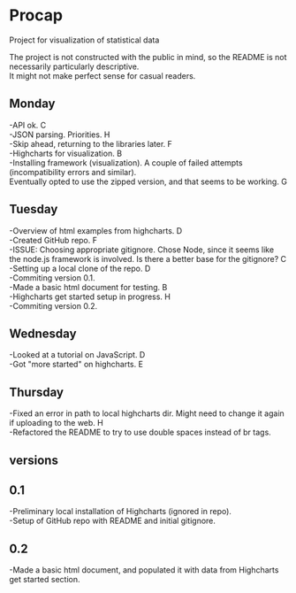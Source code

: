 # Procap
Project for visualization of statistical data

The project is not constructed with the public in mind, so the README is not necessarily particularly descriptive.  
It might not make perfect sense for casual readers.  

Monday
------

-API ok. C  
-JSON parsing. Priorities. H  
-Skip ahead, returning to the libraries later. F  
-Highcharts for visualization. B  
-Installing framework (visualization). A couple of failed attempts (incompatibility errors and similar).  
Eventually opted to use the zipped version, and that seems to be working. G  

Tuesday
-------

-Overview of html examples from highcharts. D  
-Created GitHub repo. F  
-ISSUE: Choosing appropriate gitignore. Chose Node, since it seems like the node.js framework is involved. Is there a better base for the gitignore? C  
-Setting up a local clone of the repo.  D  
-Commiting version 0.1.  
-Made a basic html document for testing. B  
-Highcharts get started setup in progress. H  
-Commiting version 0.2.  

Wednesday
---------

-Looked at a tutorial on JavaScript. D  
-Got "more started" on highcharts. E  

Thursday
--------

-Fixed an error in path to local highcharts dir. Might need to change it again if uploading to the web. H  
-Refactored the README to try to use double spaces instead of br tags.  

versions
--------

0.1
---

-Preliminary local installation of Highcharts (ignored in repo).  
-Setup of GitHub repo with README and initial gitignore.  

0.2
---

-Made a basic html document, and populated it with data from Highcharts get started section.  
